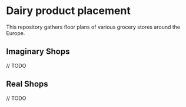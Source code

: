 # Dairy product placement

This repository gathers floor plans of various grocery stores around the Europe.

## Imaginary Shops

// TODO
 
## Real Shops

// TODO

